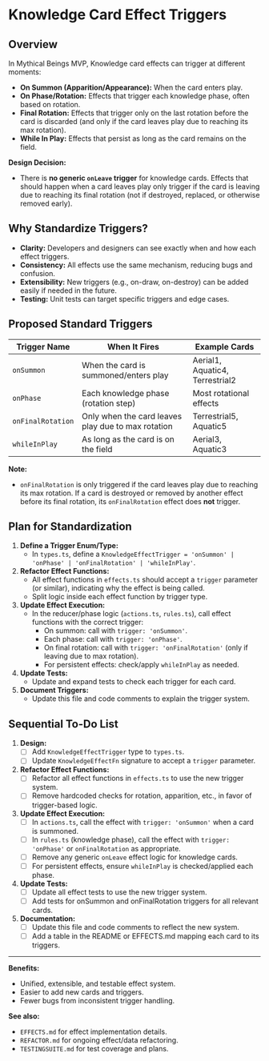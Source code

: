 # Knowledge Card Effect Triggers

## Overview

In Mythical Beings MVP, Knowledge card effects can trigger at different moments:
- **On Summon (Apparition/Appearance):** When the card enters play.
- **On Phase/Rotation:** Effects that trigger each knowledge phase, often based on rotation.
- **Final Rotation:** Effects that trigger only on the last rotation before the card is discarded (and only if the card leaves play due to reaching its max rotation).
- **While In Play:** Effects that persist as long as the card remains on the field.

**Design Decision:**
- There is **no generic `onLeave` trigger** for knowledge cards. Effects that should happen when a card leaves play only trigger if the card is leaving due to reaching its final rotation (not if destroyed, replaced, or otherwise removed early).

## Why Standardize Triggers?
- **Clarity:** Developers and designers can see exactly when and how each effect triggers.
- **Consistency:** All effects use the same mechanism, reducing bugs and confusion.
- **Extensibility:** New triggers (e.g., on-draw, on-destroy) can be added easily if needed in the future.
- **Testing:** Unit tests can target specific triggers and edge cases.

## Proposed Standard Triggers

| Trigger Name        | When It Fires                                         | Example Cards                |
|--------------------|-------------------------------------------------------|------------------------------|
| `onSummon`         | When the card is summoned/enters play                 | Aerial1, Aquatic4, Terrestrial2 |
| `onPhase`          | Each knowledge phase (rotation step)                  | Most rotational effects      |
| `onFinalRotation`  | Only when the card leaves play due to max rotation    | Terrestrial5, Aquatic5       |
| `whileInPlay`      | As long as the card is on the field                   | Aerial3, Aquatic3            |

**Note:**
- `onFinalRotation` is only triggered if the card leaves play due to reaching its max rotation. If a card is destroyed or removed by another effect before its final rotation, its `onFinalRotation` effect does **not** trigger.

## Plan for Standardization

1. **Define a Trigger Enum/Type:**
   - In `types.ts`, define a `KnowledgeEffectTrigger = 'onSummon' | 'onPhase' | 'onFinalRotation' | 'whileInPlay'`.
2. **Refactor Effect Functions:**
   - All effect functions in `effects.ts` should accept a `trigger` parameter (or similar), indicating why the effect is being called.
   - Split logic inside each effect function by trigger type.
3. **Update Effect Execution:**
   - In the reducer/phase logic (`actions.ts`, `rules.ts`), call effect functions with the correct trigger:
     - On summon: call with `trigger: 'onSummon'`.
     - Each phase: call with `trigger: 'onPhase'`.
     - On final rotation: call with `trigger: 'onFinalRotation'` (only if leaving due to max rotation).
     - For persistent effects: check/apply `whileInPlay` as needed.
4. **Update Tests:**
   - Update and expand tests to check each trigger for each card.
5. **Document Triggers:**
   - Update this file and code comments to explain the trigger system.

## Sequential To-Do List

1. **Design:**
   - [ ] Add `KnowledgeEffectTrigger` type to `types.ts`.
   - [ ] Update `KnowledgeEffectFn` signature to accept a `trigger` parameter.
2. **Refactor Effect Functions:**
   - [ ] Refactor all effect functions in `effects.ts` to use the new trigger system.
   - [ ] Remove hardcoded checks for rotation, apparition, etc., in favor of trigger-based logic.
3. **Update Effect Execution:**
   - [ ] In `actions.ts`, call the effect with `trigger: 'onSummon'` when a card is summoned.
   - [ ] In `rules.ts` (knowledge phase), call the effect with `trigger: 'onPhase'` or `onFinalRotation` as appropriate.
   - [ ] Remove any generic `onLeave` effect logic for knowledge cards.
   - [ ] For persistent effects, ensure `whileInPlay` is checked/applied each phase.
4. **Update Tests:**
   - [ ] Update all effect tests to use the new trigger system.
   - [ ] Add tests for onSummon and onFinalRotation triggers for all relevant cards.
5. **Documentation:**
   - [ ] Update this file and code comments to reflect the new system.
   - [ ] Add a table in the README or EFFECTS.md mapping each card to its triggers.

---

**Benefits:**
- Unified, extensible, and testable effect system.
- Easier to add new cards and triggers.
- Fewer bugs from inconsistent trigger handling.

**See also:**
- `EFFECTS.md` for effect implementation details.
- `REFACTOR.md` for ongoing effect/data refactoring.
- `TESTINGSUITE.md` for test coverage and plans.
